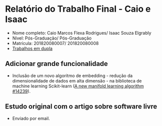 # Relatório do Trabalho Final - Caio e Isaac

- Nome completo: Caio Marcos Flexa Rodrigues/ Isaac Souza Elgrably
- Nível: Pós-Graduação/ Pós-Graduação
- Matrícula: 201820080007/ 201820080008
- [Trabalhos em dupla](https://github.com/gustavopinto/tesl/blob/master/duplas/Dupla_Caio_Isaac)

## Adicionar grande funcionalidade
- Inclusão de um novo algoritmo de embedding - redução da dimensionalidade de dados em alta dimensão - na biblioteca de machine learning Scikit-learn ([A new manifold learning algorithm #14239](https://github.com/scikit-learn/scikit-learn/pull/14239)).

## Estudo original com o artigo sobre software livre
- Enviado por email.
